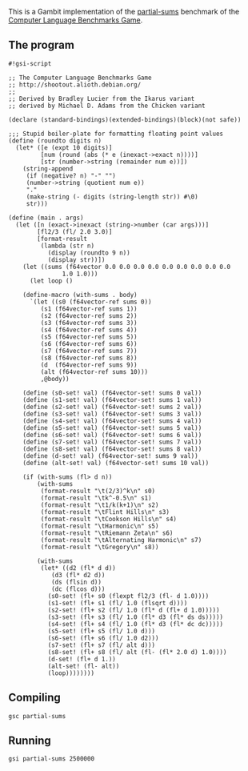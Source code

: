 This is a Gambit implementation of the
[partial-sums](http://shootout.alioth.debian.org/gp4sandbox/benchmark.php?test=partialsums&lang=all)
benchmark of the [Computer Language Benchmarks
Game](Programming_language_shootout.md).

## The program

    #!gsi-script
    
    ;; The Computer Language Benchmarks Game
    ;; http://shootout.alioth.debian.org/
    ;;
    ;; Derived by Bradley Lucier from the Ikarus variant
    ;; derived by Michael D. Adams from the Chicken variant
    
    (declare (standard-bindings)(extended-bindings)(block)(not safe))
    
    ;;; Stupid boiler-plate for formatting floating point values
    (define (roundto digits n)
      (let* ([e (expt 10 digits)]
             [num (round (abs (* e (inexact->exact n))))]
             [str (number->string (remainder num e))])
        (string-append
         (if (negative? n) "-" "")
         (number->string (quotient num e))
         "."
         (make-string (- digits (string-length str)) #\0)
         str)))
    
    (define (main . args)
      (let ([n (exact->inexact (string->number (car args)))]
            [fl2/3 (fl/ 2.0 3.0)]
            [format-result
             (lambda (str n)
               (display (roundto 9 n))
               (display str))])
        (let ((sums (f64vector 0.0 0.0 0.0 0.0 0.0 0.0 0.0 0.0 0.0
                   1.0 1.0)))
          (let loop ()
        
        (define-macro (with-sums . body)
          `(let ((s0 (f64vector-ref sums 0))
             (s1 (f64vector-ref sums 1))
             (s2 (f64vector-ref sums 2))
             (s3 (f64vector-ref sums 3))
             (s4 (f64vector-ref sums 4))
             (s5 (f64vector-ref sums 5))
             (s6 (f64vector-ref sums 6))
             (s7 (f64vector-ref sums 7))
             (s8 (f64vector-ref sums 8))
             (d  (f64vector-ref sums 9))
             (alt (f64vector-ref sums 10)))
             ,@body))
        
        (define (s0-set! val) (f64vector-set! sums 0 val))
        (define (s1-set! val) (f64vector-set! sums 1 val))
        (define (s2-set! val) (f64vector-set! sums 2 val))
        (define (s3-set! val) (f64vector-set! sums 3 val))
        (define (s4-set! val) (f64vector-set! sums 4 val))
        (define (s5-set! val) (f64vector-set! sums 5 val))
        (define (s6-set! val) (f64vector-set! sums 6 val))
        (define (s7-set! val) (f64vector-set! sums 7 val))
        (define (s8-set! val) (f64vector-set! sums 8 val))
        (define (d-set! val) (f64vector-set! sums 9 val))
        (define (alt-set! val) (f64vector-set! sums 10 val))
        
        (if (with-sums (fl> d n))
            (with-sums
             (format-result "\t(2/3)^k\n" s0)
             (format-result "\tk^-0.5\n" s1)
             (format-result "\t1/k(k+1)\n" s2)
             (format-result "\tFlint Hills\n" s3)
             (format-result "\tCookson Hills\n" s4)
             (format-result "\tHarmonic\n" s5)
             (format-result "\tRiemann Zeta\n" s6)
             (format-result "\tAlternating Harmonic\n" s7)
             (format-result "\tGregory\n" s8))
            
            (with-sums
             (let* ((d2 (fl* d d))
                (d3 (fl* d2 d))
                (ds (flsin d))
                (dc (flcos d)))
               (s0-set! (fl+ s0 (flexpt fl2/3 (fl- d 1.0))))
               (s1-set! (fl+ s1 (fl/ 1.0 (flsqrt d))))
               (s2-set! (fl+ s2 (fl/ 1.0 (fl* d (fl+ d 1.0)))))
               (s3-set! (fl+ s3 (fl/ 1.0 (fl* d3 (fl* ds ds)))))
               (s4-set! (fl+ s4 (fl/ 1.0 (fl* d3 (fl* dc dc)))))
               (s5-set! (fl+ s5 (fl/ 1.0 d)))
               (s6-set! (fl+ s6 (fl/ 1.0 d2)))
               (s7-set! (fl+ s7 (fl/ alt d)))
               (s8-set! (fl+ s8 (fl/ alt (fl- (fl* 2.0 d) 1.0))))
               (d-set! (fl+ d 1.))
               (alt-set! (fl- alt))
               (loop))))))))

## Compiling

    gsc partial-sums

## Running

    gsi partial-sums 2500000
